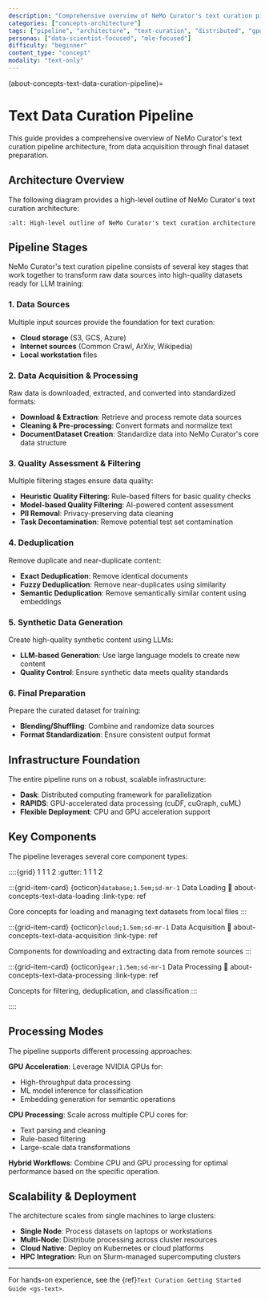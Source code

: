 ```yaml
---
description: "Comprehensive overview of NeMo Curator's text curation pipeline architecture including data acquisition, processing, and synthetic data generation"
categories: ["concepts-architecture"]
tags: ["pipeline", "architecture", "text-curation", "distributed", "gpu-accelerated", "overview"]
personas: ["data-scientist-focused", "mle-focused"]
difficulty: "beginner"
content_type: "concept"
modality: "text-only"
---
```


(about-concepts-text-data-curation-pipeline)=
# Text Data Curation Pipeline

This guide provides a comprehensive overview of NeMo Curator's text curation pipeline architecture, from data acquisition through final dataset preparation.

## Architecture Overview

The following diagram provides a high-level outline of NeMo Curator's text curation architecture:

```{image} _images/text-processing-diagram.png
:alt: High-level outline of NeMo Curator's text curation architecture
```

## Pipeline Stages

NeMo Curator's text curation pipeline consists of several key stages that work together to transform raw data sources into high-quality datasets ready for LLM training:

### 1. Data Sources
Multiple input sources provide the foundation for text curation:
- **Cloud storage** (S3, GCS, Azure)
- **Internet sources** (Common Crawl, ArXiv, Wikipedia)
- **Local workstation** files

### 2. Data Acquisition & Processing
Raw data is downloaded, extracted, and converted into standardized formats:
- **Download & Extraction**: Retrieve and process remote data sources
- **Cleaning & Pre-processing**: Convert formats and normalize text
- **DocumentDataset Creation**: Standardize data into NeMo Curator's core data structure

### 3. Quality Assessment & Filtering
Multiple filtering stages ensure data quality:
- **Heuristic Quality Filtering**: Rule-based filters for basic quality checks
- **Model-based Quality Filtering**: AI-powered content assessment
- **PII Removal**: Privacy-preserving data cleaning
- **Task Decontamination**: Remove potential test set contamination

### 4. Deduplication
Remove duplicate and near-duplicate content:
- **Exact Deduplication**: Remove identical documents
- **Fuzzy Deduplication**: Remove near-duplicates using similarity
- **Semantic Deduplication**: Remove semantically similar content using embeddings

### 5. Synthetic Data Generation
Create high-quality synthetic content using LLMs:
- **LLM-based Generation**: Use large language models to create new content
- **Quality Control**: Ensure synthetic data meets quality standards

### 6. Final Preparation
Prepare the curated dataset for training:
- **Blending/Shuffling**: Combine and randomize data sources
- **Format Standardization**: Ensure consistent output format

## Infrastructure Foundation

The entire pipeline runs on a robust, scalable infrastructure:
- **Dask**: Distributed computing framework for parallelization
- **RAPIDS**: GPU-accelerated data processing (cuDF, cuGraph, cuML)
- **Flexible Deployment**: CPU and GPU acceleration support

## Key Components

The pipeline leverages several core component types:

::::{grid} 1 1 1 2
:gutter: 1 1 1 2

:::{grid-item-card} {octicon}`database;1.5em;sd-mr-1` Data Loading
:link: about-concepts-text-data-loading
:link-type: ref

Core concepts for loading and managing text datasets from local files
:::

:::{grid-item-card} {octicon}`cloud;1.5em;sd-mr-1` Data Acquisition
:link: about-concepts-text-data-acquisition
:link-type: ref

Components for downloading and extracting data from remote sources
:::

:::{grid-item-card} {octicon}`gear;1.5em;sd-mr-1` Data Processing
:link: about-concepts-text-data-processing
:link-type: ref

Concepts for filtering, deduplication, and classification
:::

::::

## Processing Modes

The pipeline supports different processing approaches:

**GPU Acceleration**: Leverage NVIDIA GPUs for:
- High-throughput data processing
- ML model inference for classification
- Embedding generation for semantic operations

**CPU Processing**: Scale across multiple CPU cores for:
- Text parsing and cleaning
- Rule-based filtering
- Large-scale data transformations

**Hybrid Workflows**: Combine CPU and GPU processing for optimal performance based on the specific operation.

## Scalability & Deployment

The architecture scales from single machines to large clusters:

- **Single Node**: Process datasets on laptops or workstations
- **Multi-Node**: Distribute processing across cluster resources
- **Cloud Native**: Deploy on Kubernetes or cloud platforms
- **HPC Integration**: Run on Slurm-managed supercomputing clusters

---

For hands-on experience, see the {ref}`Text Curation Getting Started Guide <gs-text>`. 